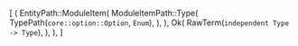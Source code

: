 [
    (
        EntityPath::ModuleItem(
            ModuleItemPath::Type(
                TypePath(`core::option::Option`, `Enum`),
            ),
        ),
        Ok(
            RawTerm(`independent Type -> Type`),
        ),
    ),
]